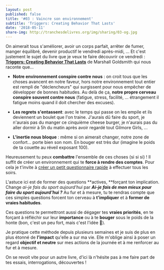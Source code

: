 ```yaml
---
layout: post
published: false
title: '#03 : Vaincre son environnement'
subtitle: 'Triggers: Creating Behavior That Lasts'
date: '2018-05-11'
share-img: http://tranchesdelivres.org/img/sharing/03-og.jpg
---
```

On aimerait tous s'améliorer, avoir un corps parfait, arrêter de fumer, manger équilibré, devenir productif le vendredi après-midi, ... Et c'est justement le sujet du livre que je veux te faire découvrir ce vendredi : [**Triggers: Creating Behavior That Lasts**](https://amzn.to/2HUQoV9) de Marshall Goldsmith qui nous raconte que... 

- **Notre environnement conspire contre nous** : on croit tous que les choses avancent en notre faveur, hors notre environnement tout entier est rempli de "déclencheurs" qui surgissent pour nous empêcher de développer de bonnes habitudes. Au delà de ça, **notre propre cerveau conspire souvent contre nous** (fatigue, stress, facilité, ... étrangement il fatigue moins quand il doit chercher des excuses).  

- **Les regrets** **s'entassent**: avec le temps qui passe on les empile et ils deviennent un boulet que l'on traine. J'aurais dû faire du sport, je n'aurais pas du manger ce cinquième cheese burger, je n'aurais pas du aller dormir à 5h du matin après avoir regardé tout Gilmore Girls, ...

- **L'inertie nous bloque** : même si on aimerait changer, notre zone de confort... porte bien son nom. En bouger est très dur (imagine le poids de ta couette au réveil exposant 100).

Heureusement tu peux **combattre** l'ensemble de ces choses (si si si) ! Il suffit de créer un environnement qui te **force à rendre des comptes**. Pour cela je t'invite à [créer un petit questionnaire rapide](https://goo.gl/forms/wUM9ySYCeH330Ou33) à effectuer tous les soirs.

L'astuce ici est de former des questions **actives, **forçant ton implication. Change _ai-je fais du sport aujourd'hui_ par **_Ai-je fais de mon mieux pour faire du sport aujourd'hui ?_** Au fur et à mesure, tu te rendras compte que ces simples questions forcent ton cerveau à **t'impliquer** et à **former de vraies habitudes**.

Ces questions te permettront aussi de dégager tes **vraies priorités**, en te forçant à réfléchir sur leur **importance** ou à te **bouger** sous le poids de la honte (bon, c'est un peu fort, mais c'est l'idée 👻).

Je pratique cette méthode depuis plusieurs semaines et je suis de plus en plus étonné de **l'impact** qu'elle a sur ma vie. Elle m'oblige ainsi à poser un regard **objectif et neutre** sur mes actions de la journée et à me renforcer au fur et à mesure.

On se revoit vite pour un autre livre, d'ici là n'hésite pas à me faire part de tes essais, interrogations, découvertes !
